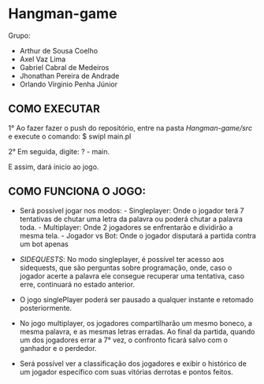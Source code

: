 # Hangman-game
Grupo:
- Arthur de Sousa Coelho
- Axel Vaz Lima
- Gabriel Cabral de Medeiros
- Jhonathan Pereira de Andrade
- Orlando Vírginio Penha Júnior

## COMO EXECUTAR
1° Ao fazer fazer o push do repositório, entre na pasta *Hangman-game/src* e execute o comando:
                        $ swipl main.pl

2° Em seguida, digite:
                        ? - main.

E assim, dará ínicio ao jogo.

## COMO FUNCIONA O JOGO:
- Será possível jogar nos modos:
        - Singleplayer: Onde o jogador terá 7 tentativas de chutar uma letra da palavra ou poderá chutar a palavra toda.
        - Multiplayer: Onde 2 jogadores se enfrentarão e dividirão a mesma tela.
        - Jogador vs Bot: Onde o jogador disputará a partida contra um bot apenas

- _SIDEQUESTS_: No modo singleplayer, é possível ter acesso aos sidequests, que são perguntas sobre programação, onde, caso o jogador acerte a palavra ele consegue recuperar uma tentativa, caso erre, continuará no estado anterior.

- O jogo singlePlayer poderá ser pausado a qualquer instante e retomado posteriormente.

- No jogo multiplayer, os jogadores compartilharão um mesmo boneco, a mesma palavra, e as mesmas letras erradas. Ao final da partida, quando um dos jogadores errar a 7° vez, o confronto ficará salvo com o ganhador e o perdedor.

- Será possível ver a classificação dos jogadores e exibir o histórico de um jogador específico com suas vitórias derrotas e pontos feitos.
